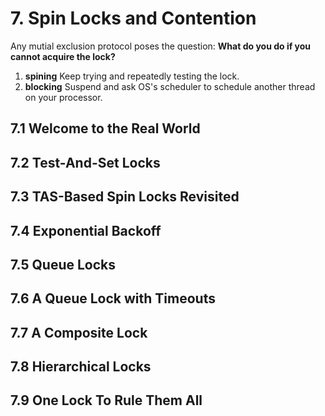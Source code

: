 # 7. Spin Locks and Contention

Any mutial exclusion protocol poses the question: **What do you do if you cannot acquire the lock?**

1. **spining** Keep trying and repeatedly testing the lock.
2. **blocking** Suspend and ask OS's scheduler to schedule another thread on your processor.

## 7.1 Welcome to the Real World
## 7.2 Test-And-Set Locks
## 7.3 TAS-Based Spin Locks Revisited
## 7.4 Exponential Backoff
## 7.5 Queue Locks
## 7.6 A Queue Lock with Timeouts
## 7.7 A Composite Lock
## 7.8 Hierarchical Locks
## 7.9 One Lock To Rule Them All
